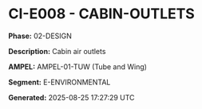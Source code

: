# CI-E008 - CABIN-OUTLETS

**Phase:** 02-DESIGN

**Description:** Cabin air outlets

**AMPEL:** AMPEL-01-TUW (Tube and Wing)

**Segment:** E-ENVIRONMENTAL

**Generated:** 2025-08-25 17:27:29 UTC

